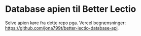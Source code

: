 # Database apien til Better Lectio
Selve apien køre fra dette repo pga. Vercel begrænsninger: https://github.com/jona799t/better-lectio-database-api.
